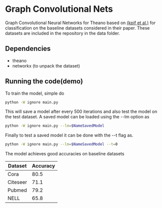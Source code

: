 # Graph Convolutional Nets
Graph Convolutional Neural Networks for Theano based on [(kpif et al.)](https://arxiv.org/abs/1609.02907) for classification on the baseline datasets considered in their paper. These datasets are included in the repository in the data folder.

## Dependencies
* theano
* networkx (to unpack the dataset)

## Running the code(demo)

To train the model, simple do
```bash
python -W ignore main.py
```

This will save a model after every 500 iterations and also test the model on the test dataset. A saved model can be loaded using the --lm option as

```bash
python -W ignore main.py --lm=$NameSavedModel
```

Finally to test a saved model it can be done with the --t flag as.

```bash
python -W ignore main.py --lm=$NameSavedModel --t=0
```

The model achieves good accuracies on baseline datasets


| Dataset | Accuracy |
| ----- | -----|
| Cora | 80.5 | 
| Citeseer | 71.1 |
| Pubmed | 79.2 |
| NELL | 65.8 |

